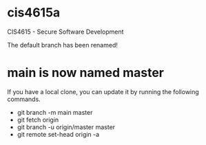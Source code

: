 # cis4615a
CIS4615 - Secure Software Development

The default branch has been renamed!
# main is now named master

If you have a local clone, you can update it by running the following commands.
- git branch -m main master
- git fetch origin
- git branch -u origin/master master
- git remote set-head origin -a



